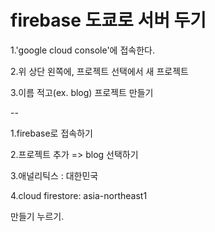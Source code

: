 # firebase 도쿄로 서버 두기

1.'google cloud console'에 접속한다.

2.위 상단 왼쪽에, 프로젝트 선택에서 새 프로젝트

3.이름 적고(ex. blog) 프로젝트 만들기

--

1.firebase로 접속하기

2.프로젝트 추가 => blog 선택하기

3.애널리틱스 : 대한민국

4.cloud firestore: asia-northeast1

만들기 누르기.
